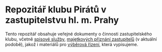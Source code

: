 Repozitář klubu Pirátů v zastupitelstvu hl. m. Prahy
=========

Tento repozitář obsahuje veřejné dokumenty o činnosti zastupitelského klubu, 
včetně [spisové služby](/spisy), [majetkových přiznání zastupitelů](/priznani) (v aktuální podobě),
jakož i materiálů pro [výběrová řízení](/vyberka), která vypisujeme.
